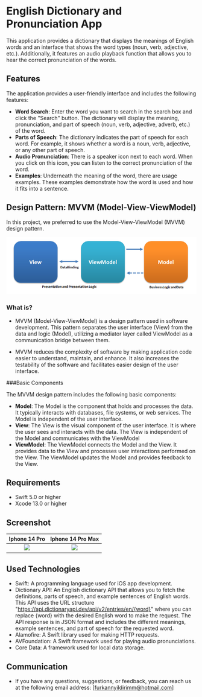 # English Dictionary and Pronunciation App

This application provides a dictionary that displays the meanings of English words and an interface that shows the word types (noun, verb, adjective, etc.). Additionally, it features an audio playback function that allows you to hear the correct pronunciation of the words.

## Features

The application provides a user-friendly interface and includes the following features:

- **Word Search**: Enter the word you want to search in the search box and click the "Search" button. The dictionary will display the meaning, pronunciation, and part of speech (noun, verb, adjective, adverb, etc.) of the word.
- **Parts of Speech**: The dictionary indicates the part of speech for each word. For example, it shows whether a word is a noun, verb, adjective, or any other part of speech.
- **Audio Pronunciation**: There is a speaker icon next to each word. When you click on this icon, you can listen to the correct pronunciation of the word.
- **Examples**: Underneath the meaning of the word, there are usage examples. These examples demonstrate how the word is used and how it fits into a sentence.

## Design Pattern: MVVM (Model-View-ViewModel)

In this project, we preferred to use the Model-View-ViewModel (MVVM) design pattern.

![1](Image/1.png)

### What is?
- MVVM (Model-View-ViewModel) is a design pattern used in software development. This pattern separates the user interface (View) from the data and logic (Model), utilizing a mediator layer called ViewModel as a communication bridge between them.

- MVVM reduces the complexity of software by making application code easier to understand, maintain, and enhance. It also increases the testability of the software and facilitates easier design of the user interface.

###Basic Components

The MVVM design pattern includes the following basic components:

- **Model**: The Model is the component that holds and processes the data. It typically interacts with databases, file systems, or web services. The Model is independent of the user interface.
- **View**: The View is the visual component of the user interface. It is where the user sees and interacts with the data. The View is independent of the Model and communicates with the ViewModel
- **ViewModel**: The ViewModel connects the Model and the View. It provides data to the View and processes user interactions performed on the View. The ViewModel updates the Model and provides feedback to the View.

## Requirements

- Swift 5.0 or higher
- Xcode 13.0 or higher

## Screenshot

Iphone 14 Pro            | Iphone 14 Pro Max          
:-------------------------:|:-------------------------:
![](https://github.com/furkannyildirimm/FurkanYildirim_HW3/blob/main/GIFs/1.gif)  |  ![](https://github.com/furkannyildirimm/FurkanYildirim_HW3/blob/main/GIFs/3.gif) 

## Used Technologies

- Swift: A programming language used for iOS app development.
- Dictionary API: An English dictionary API that allows you to fetch the definitions, parts of speech, and example sentences of English words. This API uses the URL structure "https://api.dictionaryapi.dev/api/v2/entries/en/{word}" where you can replace {word} with the desired English word to make the request. The API response is in JSON format and includes the different meanings, example sentences, and part of speech for the requested word.
- Alamofire: A Swift library used for making HTTP requests.
- AVFoundation: A Swift framework used for playing audio pronunciations.
- Core Data: A framework used for local data storage.



## Communication
- If you have any questions, suggestions, or feedback, you can reach us at the following email address: [furkannyildirimm@hotmail.com]

